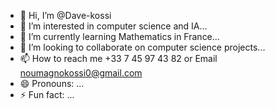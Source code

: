 - 👋 Hi, I’m @Dave-kossi
- 👀 I’m interested in computer science and IA...
- 🌱 I’m currently learning Mathematics in France...
- 💞️ I’m looking to collaborate on computer science projects...
- 📫 How to reach me +33 7 45 97 43 82 or Email noumagnokossi0@gmail.com
- 😄 Pronouns: ...
- ⚡ Fun fact: ...

<!---
Dave-kossi/Dave-kossi is a ✨ special ✨ repository because its `README.md` (this file) appears on your GitHub profile.
You can click the Preview link to take a look at your changes.
--->
